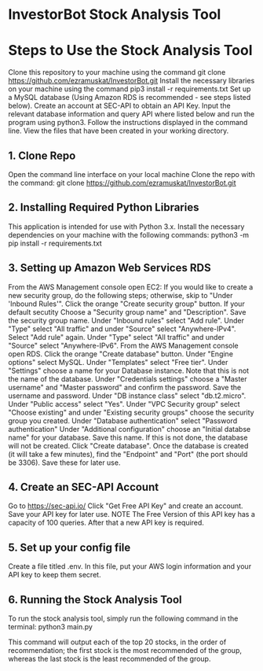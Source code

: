 # InvestorBot Stock Analysis Tool

# Steps to Use the Stock Analysis Tool

Clone this repository to your machine using the command git clone https://github.com/ezramuskat/InvestorBot.git
Install the necessary libraries on your machine using the command pip3 install -r requirements.txt
Set up a MySQL database (Using Amazon RDS is recommended - see steps listed below).
Create an account at SEC-API to obtain an API Key.
Input the relevant database information and query API where listed below and run the program using python3.
Follow the instructions displayed in the command line.
View the files that have been created in your working directory.

## 1. Clone Repo

Open the command line interface on your local machine
Clone the repo with the command: 
git clone https://github.com/ezramuskat/InvestorBot.git
## 2. Installing Required Python Libraries

This application is intended for use with Python 3.x.
Install the necessary dependencies on your machine with the following commands:
python3 -m pip install -r requirements.txt
## 3. Setting up Amazon Web Services RDS

From the AWS Management console open EC2:
If you would like to create a new security group, do the following steps; otherwise, skip to "Under 'Inbound Rules'". Click the orange "Create security group" button.
If your default secutity Choose a "Security group name" and "Description".
Save the security group name.
Under "Inbound rules" select "Add rule".
Under "Type" select "All traffic" and under "Source" select "Anywhere-IPv4".
Select "Add rule" again.
Under "Type" select "All traffic" and under "Source" select "Anywhere-IPv6".
From the AWS Management console open RDS.
Click the orange "Create database" button.
Under "Engine options" select MySQL.
Under "Templates" select "Free tier".
Under "Settings" choose a name for your Database instance.
Note that this is not the name of the database.
Under "Credentials settings" choose a "Master username" and "Master password" and confirm the password.
Save the username and password.
Under "DB instance class" select "db.t2.micro".
Under "Public access" select "Yes".
Under "VPC Security group" select "Choose existing" and under "Existing security groups" choose the security group you created.
Under "Database authentication" select "Password authentication"
Under "Additional configuration" choose an "Initial databse name" for your database.
Save this name.
If this is not done, the database will not be created.
Click "Create database".
Once the database is created (it will take a few minutes), find the "Endpoint" and "Port" (the port should be 3306).
Save these for later use.

## 4. Create an SEC-API Account

Go to https://sec-api.io/
Click "Get Free API Key" and create an account.
Save your API key for later use.
NOTE The Free Version of this API key has a capacity of 100 queries. After that a new API key is required.

## 5. Set up your config file

Create a file titled .env. In this file, put your AWS login information and your API key to keep them secret.

## 6. Running the Stock Analysis Tool

To run the stock analysis tool, simply run the following command in the terminal: python3 main.py

This command will output each of the top 20 stocks, in the order of recommendation; the first stock is the most recommended of the group, whereas the last stock is the least recommended of the group.
